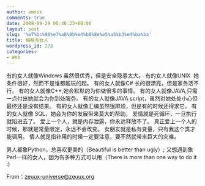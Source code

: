 ```yaml
---
author: amosk
comments: true
date: 2008-09-29 06:46:23+00:00
layout: post
slug: '%e7%bc%96%e7%a8%8b%e4%b8%8e%e5%a5%b3%e4%ba%ba'
title: 编程与女人
wordpress_id: 278
categories:
- Web
---
```


有的女人就像Windows 虽然很优秀，但是安全隐患太大。
有的女人就像UNIX  她条件很好，然而不是谁都能玩的起。
有的女人就像C# 长的很漂亮，但是家务活不行。
有的女人就像C++,她会默默的为你做很多的事情。
有的女人就像JAVA,只需一点付出她就会为你到处服务。
有的女人就像JAVA script，虽然对她处处小心但最终还是没有结果。
有的女人就像汇编虽然很麻烦，但是有的时候还得求它。
有的女人就像 SQL，她会为你的发展带来莫大的帮助。
爱情就是死循环，一旦执行就陷进去了。
爱上一个人，就是内存泄露，你永远释放不了。
真正爱上一个人的时候，那就是常量限定，永远不会改变。
女朋友就是私有变量，只有我这个类才能调用。
情人就是指针用的时候一定要注意，要不然就带来巨大的灾难。

男人都象Python，总喜欢更美的（Beautiful is better than ugly）;
又想遇到象Perl一样的女人，因为有多种方式可以用（There is more than one way to do it :)

From：zeuux-universe@zeuux.org
